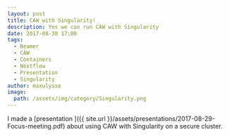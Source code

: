 ```yaml
---
layout: post
title: CAW with Singularity!
description: Yes we can run CAW with Singularity
date: 2017-08-30 17:00
tags:
  - Beamer
  - CAW
  - Containers
  - Nextflow
  - Presentation
  - Singularity
author: maxulysse
image:
  path: /assets/img/category/Singularity.png
---
```


I made a [presentation <i class="fa fa-file-pdf" aria-hidden="true"></i>]({{ site.url }}/assets/presentations/2017-08-29-Focus-meeting.pdf) about using CAW with Singularity on a secure cluster.

